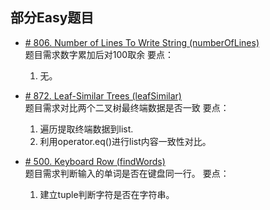 ## 部分Easy题目

* [# 806. Number of Lines To Write String (numberOfLines)](https://leetcode.com/problems/number-of-lines-to-write-string/)  
题目需求数字累加后对100取余
要点：
    1. 无。

* [# 872. Leaf-Similar Trees (leafSimilar)](https://leetcode.com/problems/leaf-similar-trees/)  
题目需求对比两个二叉树最终端数据是否一致
要点：
    1. 遍历提取终端数据到list.
    2. 利用operator.eq()进行list内容一致性对比。
    
* [# 500. Keyboard Row (findWords)](https://leetcode.com/problems/keyboard-row/)  
题目需求判断输入的单词是否在键盘同一行。
要点：
    1. 建立tuple判断字符是否在字符串。
